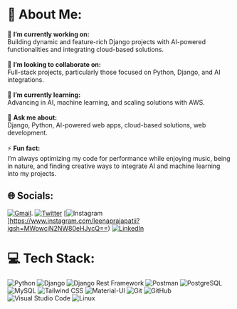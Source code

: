 # 💫 About Me:
🔭 **I’m currently working on:**  <br>Building dynamic and feature-rich Django projects with AI-powered functionalities and integrating cloud-based solutions.<br><br>👯 **I’m looking to collaborate on:**  <br>Full-stack projects, particularly those focused on Python, Django, and AI integrations.<br><br>🌱 **I’m currently learning:**  <br>Advancing in AI, machine learning, and scaling solutions with AWS.<br><br>💬 **Ask me about:**  <br>Django, Python, AI-powered web apps, cloud-based solutions, web development.<br><br>⚡ **Fun fact:**  <br>I’m always optimizing my code for performance while enjoying music, being in nature, and finding creative ways to integrate AI and machine learning into my projects.


## 🌐 Socials:
 
[![Gmail](https://img.shields.io/badge/Gmail-c14438?style=for-the-badge&logo=gmail&logoColor=white)](mailto:leena.prajapati46@gmail.com).
[![Twitter](https://img.shields.io/badge/Twitter-%231DA1F2.svg?logo=Twitter&logoColor=white)](https://x.com/Leenaprajapatii) [![Instagram](https://img.shields.io/badge/Instagram-%23E4405F.svg?logo=Instagram&logoColor=white)]https://www.instagram.com/leenaprajapatii?igsh=MWowcjN2NW80eHJycQ==) [![LinkedIn](https://img.shields.io/badge/LinkedIn-%230077B5.svg?logo=linkedin&logoColor=white)](https://www.linkedin.com/in/leena-prajapati-b45163343/) 
# 💻 Tech Stack:
![Python](https://img.shields.io/badge/-Python-3776AB?style=flat-square&logo=Python&logoColor=white)
![Django](https://img.shields.io/badge/-Django-Green?style=flat-square&logo=django)
![Django Rest Framework](https://img.shields.io/badge/-DjangoRestFramework-red?style=flat-square&logo=django)
![Postman](https://img.shields.io/badge/-Postman-black?style=flat-square&logo=postman)
![PostgreSQL](https://img.shields.io/badge/-PostgreSQL-336791?style=flat-square&logo=postgresql&logoColor=white)
![MySQL](https://img.shields.io/badge/-MySQL-black?style=flat-square&logo=mysql)
![Tailwind CSS](https://img.shields.io/badge/-TailwindCSS-38B2AC?style=flat-square&logo=tailwind-css&logoColor=white)
![Material-UI](https://img.shields.io/badge/-MaterialUI-0081CB?style=flat-square&logo=material-ui)
![Git](https://img.shields.io/badge/-Git-black?style=flat-square&logo=git)
![GitHub](https://img.shields.io/badge/-GitHub-181717?style=flat-square&logo=github)
![Visual Studio Code](https://img.shields.io/badge/-VSCode-007ACC?style=flat-square&logo=visual-studio-code&logoColor=white)
![Linux](https://img.shields.io/badge/-Linux-FCC624?style=flat-square&logo=linux&logoColor=black)


